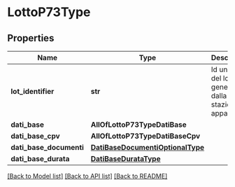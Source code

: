# LottoP73Type

## Properties
Name | Type | Description | Notes
------------ | ------------- | ------------- | -------------
**lot_identifier** | **str** | Id univoco del lotto generato dalla stazione appaltante | 
**dati_base** | **AllOfLottoP73TypeDatiBase** |  | [optional] 
**dati_base_cpv** | **AllOfLottoP73TypeDatiBaseCpv** |  | [optional] 
**dati_base_documenti** | [**DatiBaseDocumentiOptionalType**](DatiBaseDocumentiOptionalType.md) |  | [optional] 
**dati_base_durata** | [**DatiBaseDurataType**](DatiBaseDurataType.md) |  | [optional] 

[[Back to Model list]](../README.md#documentation-for-models) [[Back to API list]](../README.md#documentation-for-api-endpoints) [[Back to README]](../README.md)

